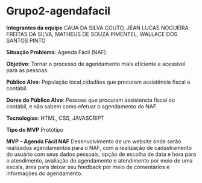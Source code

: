 # Grupo2-agendafacil
**Integrantes da equipe**
CAUA DA SILVA COUTO,
JEAN LUCAS NOGUEIRA FREITAS DA SILVA,
MATHEUS DE SOUZA PIMENTEL,
WALLACE DOS SANTOS PINTO


**Situação Problema**:
Agenda Fácil (NAF).


**Objetivo**:
Tornar o processo de agendamento mais eficiente e acessível para as pessoas.


**Público Alvo**:
População local,cidadãos que procuram assistência fiscal e contábil.


**Dores do Público Alvo**:
Pessoas que procuram assistencia fiscal ou contábil, e não sabem como efetuar o agendamento do NAF.


**Tecnologias**:
HTML, CSS, JAVASCRIPT

 
**Tipo do MVP** 
Protótipo


**MVP – Agenda Fácil NAF**
Desenvolvimento de um website onde serão realizados agendamentos para o NAF, com a realização de cadastramento do usuário com seus dados pessoais, opção de escolha de data e hora para o atendimento, avaliação do agendamento e atendimento por meio de uma escala, área para deixar seu feedback por meio de comentários e informações do agendamento.
